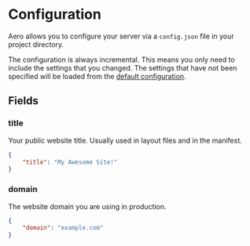 # Configuration

Aero allows you to configure your server via a `config.json` file in your project directory.

The configuration is always incremental. This means you only need to include the settings that you changed. The settings that have not been specified will be loaded from the [default configuration](https://github.com/aerogo/aero/blob/go/Configuration.go#L54-L64).

## Fields

### title

Your public website title. Usually used in layout files and in the manifest.

```json
{
	"title": "My Awesome Site!"
}
```

### domain

The website domain you are using in production.

```json
{
	"domain": "example.com"
}
```

